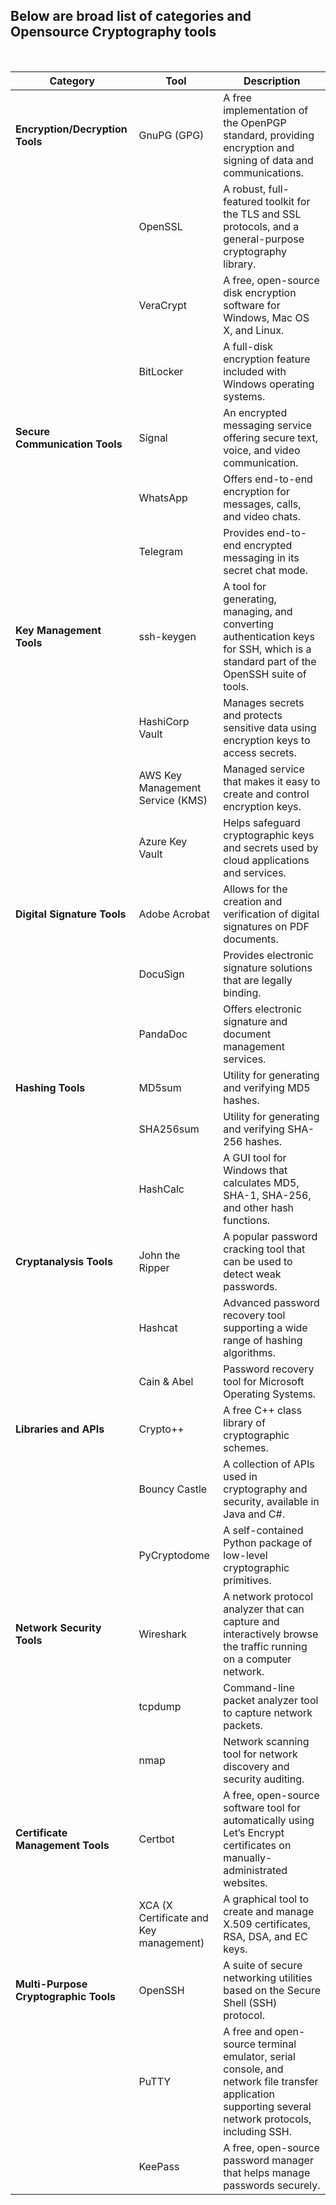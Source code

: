 ## Below are broad list of categories and Opensource Cryptography tools
</br>

| **Category**                  | **Tool**                                    | **Description**                                                                                                   |
|-------------------------------|---------------------------------------------|-------------------------------------------------------------------------------------------------------------------|
| **Encryption/Decryption Tools** | GnuPG (GPG)                                 | A free implementation of the OpenPGP standard, providing encryption and signing of data and communications.       |
|                               | OpenSSL                                     | A robust, full-featured toolkit for the TLS and SSL protocols, and a general-purpose cryptography library.        |
|                               | VeraCrypt                                   | A free, open-source disk encryption software for Windows, Mac OS X, and Linux.                                    |
|                               | BitLocker                                   | A full-disk encryption feature included with Windows operating systems.                                          |
| **Secure Communication Tools**| Signal                                      | An encrypted messaging service offering secure text, voice, and video communication.                             |
|                               | WhatsApp                                    | Offers end-to-end encryption for messages, calls, and video chats.                                               |
|                               | Telegram                                    | Provides end-to-end encrypted messaging in its secret chat mode.                                                 |
| **Key Management Tools**      | ssh-keygen                                  | A tool for generating, managing, and converting authentication keys for SSH, which is a standard part of the OpenSSH suite of tools. |
|                               | HashiCorp Vault                             | Manages secrets and protects sensitive data using encryption keys to access secrets.                             |
|                               | AWS Key Management Service (KMS)            | Managed service that makes it easy to create and control encryption keys.                                        |
|                               | Azure Key Vault                             | Helps safeguard cryptographic keys and secrets used by cloud applications and services.                          |
| **Digital Signature Tools**   | Adobe Acrobat                               | Allows for the creation and verification of digital signatures on PDF documents.                                 |
|                               | DocuSign                                    | Provides electronic signature solutions that are legally binding.                                                |
|                               | PandaDoc                                    | Offers electronic signature and document management services.                                                    |
| **Hashing Tools**             | MD5sum                                      | Utility for generating and verifying MD5 hashes.                                                                 |
|                               | SHA256sum                                   | Utility for generating and verifying SHA-256 hashes.                                                             |
|                               | HashCalc                                    | A GUI tool for Windows that calculates MD5, SHA-1, SHA-256, and other hash functions.                            |
| **Cryptanalysis Tools**       | John the Ripper                             | A popular password cracking tool that can be used to detect weak passwords.                                       |
|                               | Hashcat                                     | Advanced password recovery tool supporting a wide range of hashing algorithms.                                   |
|                               | Cain & Abel                                 | Password recovery tool for Microsoft Operating Systems.                                                          |
| **Libraries and APIs**        | Crypto++                                    | A free C++ class library of cryptographic schemes.                                                               |
|                               | Bouncy Castle                               | A collection of APIs used in cryptography and security, available in Java and C#.                                |
|                               | PyCryptodome                                | A self-contained Python package of low-level cryptographic primitives.                                           |
| **Network Security Tools**    | Wireshark                                   | A network protocol analyzer that can capture and interactively browse the traffic running on a computer network.  |
|                               | tcpdump                                     | Command-line packet analyzer tool to capture network packets.                                                    |
|                               | nmap                                        | Network scanning tool for network discovery and security auditing.                                               |
| **Certificate Management Tools** | Certbot                                    | A free, open-source software tool for automatically using Let’s Encrypt certificates on manually-administrated websites. |
|                               | XCA (X Certificate and Key management)      | A graphical tool to create and manage X.509 certificates, RSA, DSA, and EC keys.                                 |
| **Multi-Purpose Cryptographic Tools** | OpenSSH                                    | A suite of secure networking utilities based on the Secure Shell (SSH) protocol.                                  |
|                               | PuTTY                                       | A free and open-source terminal emulator, serial console, and network file transfer application supporting several network protocols, including SSH. |
|                               | KeePass                                     | A free, open-source password manager that helps manage passwords securely.                                       |

